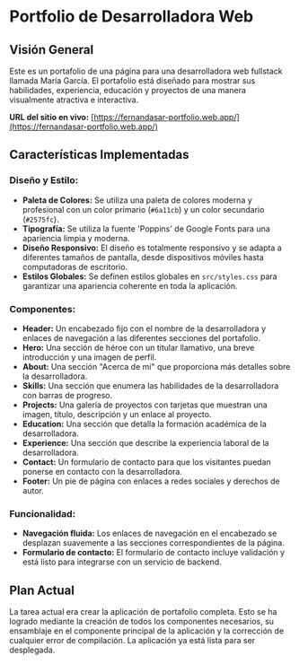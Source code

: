 # Portfolio de Desarrolladora Web

## Visión General

Este es un portafolio de una página para una desarrolladora web fullstack llamada María García. El portafolio está diseñado para mostrar sus habilidades, experiencia, educación y proyectos de una manera visualmente atractiva e interactiva.

**URL del sitio en vivo:** [https://fernandasar-portfolio.web.app/](https://fernandasar-portfolio.web.app/)

## Características Implementadas

### **Diseño y Estilo:**

*   **Paleta de Colores:** Se utiliza una paleta de colores moderna y profesional con un color primario (`#6a11cb`) y un color secundario (`#2575fc`).
*   **Tipografía:** Se utiliza la fuente 'Poppins' de Google Fonts para una apariencia limpia y moderna.
*   **Diseño Responsivo:** El diseño es totalmente responsivo y se adapta a diferentes tamaños de pantalla, desde dispositivos móviles hasta computadoras de escritorio.
*   **Estilos Globales:** Se definen estilos globales en `src/styles.css` para garantizar una apariencia coherente en toda la aplicación.

### **Componentes:**

*   **Header:** Un encabezado fijo con el nombre de la desarrolladora y enlaces de navegación a las diferentes secciones del portafolio.
*   **Hero:** Una sección de héroe con un titular llamativo, una breve introducción y una imagen de perfil.
*   **About:** Una sección "Acerca de mí" que proporciona más detalles sobre la desarrolladora.
*   **Skills:** Una sección que enumera las habilidades de la desarrolladora con barras de progreso.
*   **Projects:** Una galería de proyectos con tarjetas que muestran una imagen, título, descripción y un enlace al proyecto.
*   **Education:** Una sección que detalla la formación académica de la desarrolladora.
*   **Experience:** Una sección que describe la experiencia laboral de la desarrolladora.
*   **Contact:** Un formulario de contacto para que los visitantes puedan ponerse en contacto con la desarrolladora.
*   **Footer:** Un pie de página con enlaces a redes sociales y derechos de autor.

### **Funcionalidad:**

*   **Navegación fluida:** Los enlaces de navegación en el encabezado se desplazan suavemente a las secciones correspondientes de la página.
*   **Formulario de contacto:** El formulario de contacto incluye validación y está listo para integrarse con un servicio de backend.

## Plan Actual

La tarea actual era crear la aplicación de portafolio completa. Esto se ha logrado mediante la creación de todos los componentes necesarios, su ensamblaje en el componente principal de la aplicación y la corrección de cualquier error de compilación. La aplicación ya está lista para ser desplegada.
